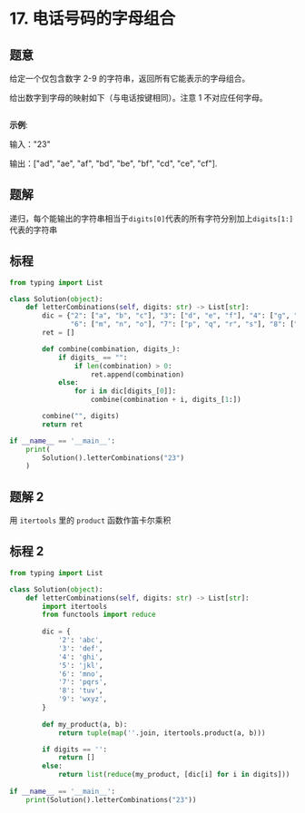 # 17. 电话号码的字母组合

## 题意

给定一个仅包含数字 2-9 的字符串，返回所有它能表示的字母组合。

给出数字到字母的映射如下（与电话按键相同）。注意 1 不对应任何字母。

![<phone>](<https://assets.leetcode-cn.com/aliyun-lc-upload/original_images/17_telephone_keypad.png>)

**示例**:

输入："23"

输出：["ad", "ae", "af", "bd", "be", "bf", "cd", "ce", "cf"].

## 题解

递归，每个能输出的字符串相当于`digits[0]`代表的所有字符分别加上`digits[1:]`代表的字符串

## 标程

```python
from typing import List

class Solution(object):
    def letterCombinations(self, digits: str) -> List[str]:
        dic = {"2": ["a", "b", "c"], "3": ["d", "e", "f"], "4": ["g", "h", "i"], "5": ["j", "k", "l"],
               "6": ["m", "n", "o"], "7": ["p", "q", "r", "s"], "8": ["t", "u", "v"], "9": ["w", "x", "y", "z"]}
        ret = []

        def combine(combination, digits_):
            if digits_ == "":
                if len(combination) > 0:
                    ret.append(combination)
            else:
                for i in dic[digits_[0]]:
                    combine(combination + i, digits_[1:])

        combine("", digits)
        return ret

if __name__ == '__main__':
    print(
        Solution().letterCombinations("23")
    )
```

## 题解 2

用 `itertools` 里的 `product` 函数作笛卡尔乘积

## 标程 2

```python
from typing import List

class Solution(object):
    def letterCombinations(self, digits: str) -> List[str]:
        import itertools
        from functools import reduce
        
        dic = {
            '2': 'abc',
            '3': 'def',
            '4': 'ghi',
            '5': 'jkl',
            '6': 'mno',
            '7': 'pqrs',
            '8': 'tuv',
            '9': 'wxyz',
        }
        
        def my_product(a, b):
            return tuple(map(''.join, itertools.product(a, b)))

        if digits == '':
            return []
        else:
            return list(reduce(my_product, [dic[i] for i in digits]))
        
if __name__ == '__main__':
    print(Solution().letterCombinations("23"))
```

